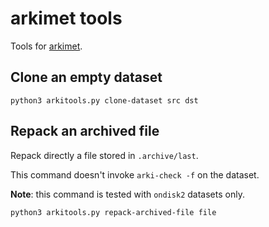 # arkimet tools

Tools for [arkimet](https://github.com/ARPA-SIMC/arkimet).

## Clone an empty dataset

```console
python3 arkitools.py clone-dataset src dst
```

## Repack an archived file

Repack directly a file stored in `.archive/last`.

This command doesn't invoke `arki-check -f` on the dataset.

**Note**: this command is tested with `ondisk2` datasets only.

```console
python3 arkitools.py repack-archived-file file
```
